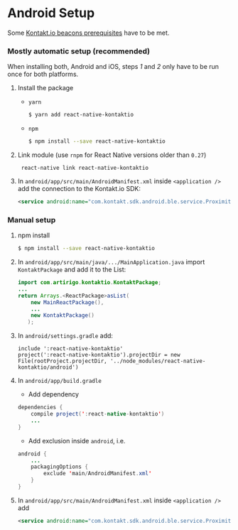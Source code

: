 # Android Setup

Some [Kontakt.io beacons prerequisites](https://developer.kontakt.io/android-sdk/quickstart/#setup) have to be met.

### Mostly automatic setup (recommended)

When installing both, Android and iOS, steps *1* and *2* only have to be run once for both platforms.

1. Install the package

	* `yarn`

		```bash
		$ yarn add react-native-kontaktio
		```
	
	* `npm`

		```bash
		$ npm install --save react-native-kontaktio
		```

2. Link module (use `rnpm` for React Native versions older than `0.27`)

		react-native link react-native-kontaktio
		
3. In `android/app/src/main/AndroidManifest.xml` inside `<application />` add the connection to the Kontakt.io SDK:

	```xml
	<service android:name="com.kontakt.sdk.android.ble.service.ProximityService" android:exported="false"/>
	```


### Manual setup

1. npm install

	```bash
	$ npm install --save react-native-kontaktio
	```

2. In `android/app/src/main/java/.../MainApplication.java` import `KontaktPackage` and add it to the List:

	```java
	import com.artirigo.kontaktio.KontaktPackage;
	...
	return Arrays.<ReactPackage>asList(
		new MainReactPackage(),
		...
		new KontaktPackage()
       );
	```

3. In `android/settings.gradle` add:

	```
	include ':react-native-kontaktio'
	project(':react-native-kontaktio').projectDir = new File(rootProject.projectDir, '../node_modules/react-native-kontaktio/android')
	```

4. In `android/app/build.gradle` 

	* Add dependency

	```java
	dependencies {
		compile project(':react-native-kontaktio')
		...
	}
	```

	* Add exclusion inside `android`, i.e.

	```java
	android {
		...
		packagingOptions {
			exclude 'main/AndroidManifest.xml'
		}
	}
	```

5. In `android/app/src/main/AndroidManifest.xml` inside `<application />` add 

	```xml
	<service android:name="com.kontakt.sdk.android.ble.service.ProximityService" android:exported="false"/>
	```